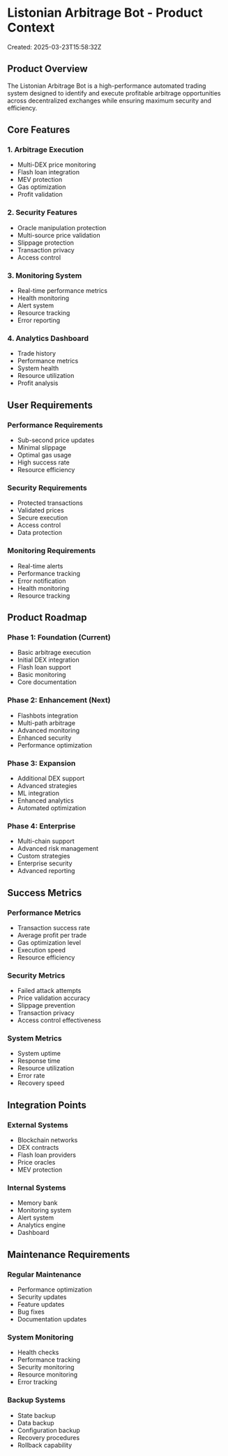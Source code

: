 # Listonian Arbitrage Bot - Product Context

Created: 2025-03-23T15:58:32Z

## Product Overview

The Listonian Arbitrage Bot is a high-performance automated trading system designed to identify and execute profitable arbitrage opportunities across decentralized exchanges while ensuring maximum security and efficiency.

## Core Features

### 1. Arbitrage Execution
- Multi-DEX price monitoring
- Flash loan integration
- MEV protection
- Gas optimization
- Profit validation

### 2. Security Features
- Oracle manipulation protection
- Multi-source price validation
- Slippage protection
- Transaction privacy
- Access control

### 3. Monitoring System
- Real-time performance metrics
- Health monitoring
- Alert system
- Resource tracking
- Error reporting

### 4. Analytics Dashboard
- Trade history
- Performance metrics
- System health
- Resource utilization
- Profit analysis

## User Requirements

### Performance Requirements
- Sub-second price updates
- Minimal slippage
- Optimal gas usage
- High success rate
- Resource efficiency

### Security Requirements
- Protected transactions
- Validated prices
- Secure execution
- Access control
- Data protection

### Monitoring Requirements
- Real-time alerts
- Performance tracking
- Error notification
- Health monitoring
- Resource tracking

## Product Roadmap

### Phase 1: Foundation (Current)
- Basic arbitrage execution
- Initial DEX integration
- Flash loan support
- Basic monitoring
- Core documentation

### Phase 2: Enhancement (Next)
- Flashbots integration
- Multi-path arbitrage
- Advanced monitoring
- Enhanced security
- Performance optimization

### Phase 3: Expansion
- Additional DEX support
- Advanced strategies
- ML integration
- Enhanced analytics
- Automated optimization

### Phase 4: Enterprise
- Multi-chain support
- Advanced risk management
- Custom strategies
- Enterprise security
- Advanced reporting

## Success Metrics

### Performance Metrics
- Transaction success rate
- Average profit per trade
- Gas optimization level
- Execution speed
- Resource efficiency

### Security Metrics
- Failed attack attempts
- Price validation accuracy
- Slippage prevention
- Transaction privacy
- Access control effectiveness

### System Metrics
- System uptime
- Response time
- Resource utilization
- Error rate
- Recovery speed

## Integration Points

### External Systems
- Blockchain networks
- DEX contracts
- Flash loan providers
- Price oracles
- MEV protection

### Internal Systems
- Memory bank
- Monitoring system
- Alert system
- Analytics engine
- Dashboard

## Maintenance Requirements

### Regular Maintenance
- Performance optimization
- Security updates
- Feature updates
- Bug fixes
- Documentation updates

### System Monitoring
- Health checks
- Performance tracking
- Security monitoring
- Resource monitoring
- Error tracking

### Backup Systems
- State backup
- Data backup
- Configuration backup
- Recovery procedures
- Rollback capability